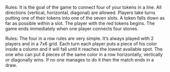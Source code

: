 Rules: It is the goal of the game to connect four of your tokens in a line. All directions (vertical, horizontal, diagonal) are allowed. Players take turns putting one of their tokens into one of the seven slots. A token falls down as far as possible within a slot. The player with the red tokens begins. The game ends immediately when one player connects four stones.

Rules:
The four in a row rules are very simple. It’s always played with 2 players and in a 7x6 grid. Each turn each player puts a piece of his color inside a column and it will fall until it reaches the lowest available spot. The one who can put 4 pieces of the same color in a row horizontally, vertically or diagonally wins. If no one manages to do it then the match ends in a draw.
